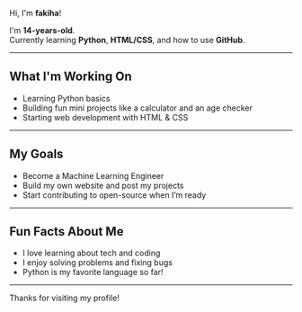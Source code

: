   Hi, I'm **fakiha**!

I'm **14-years-old**.  
Currently learning **Python**, **HTML/CSS**, and how to use **GitHub**.

---

##  What I'm Working On
- Learning Python basics
- Building fun mini projects like a calculator and an age checker
- Starting web development with HTML & CSS

---

##  My Goals
- Become a Machine Learning Engineer
- Build my own website and post my projects
- Start contributing to open-source when I’m ready

---

##  Fun Facts About Me
-  I love learning about tech and coding
-  I enjoy solving problems and fixing bugs
-  Python is my favorite language so far!

---

Thanks for visiting my profile! 
